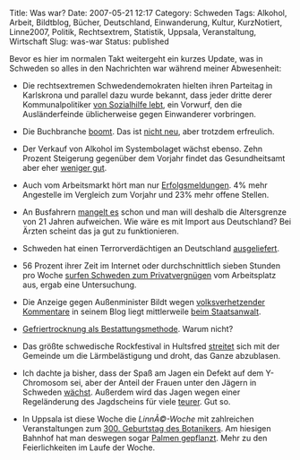 Title: Was war?
Date: 2007-05-21 12:17
Category: Schweden
Tags: Alkohol, Arbeit, Bildtblog, Bücher, Deutschland, Einwanderung, Kultur, KurzNotiert, Linne2007, Politik, Rechtsextrem, Statistik, Uppsala, Veranstaltung, Wirtschaft
Slug: was-war
Status: published

Bevor es hier im normalen Takt weitergeht ein kurzes Update, was in
Schweden so alles in den Nachrichten war während meiner Abwesenheit:

-   Die rechtsextremen Schwedendemokraten hielten ihren Parteitag in
    Karlskrona und parallel dazu wurde bekannt, dass jeder dritte derer
    Kommunalpolitiker [von Sozialhilfe
    lebt](http://www.sr.se/cgi-bin/International/nyhetssidor/artikel.asp?ProgramID=2108&Nyheter=&format=1&artikel=1373729),
    ein Vorwurf, den die Ausländerfeinde üblicherweise gegen Einwanderer
    vorbringen.
-   Die Buchbranche
    [boomt](http://www.sr.se/cgi-bin/International/nyhetssidor/artikel.asp?ProgramID=2108&Nyheter=&format=1&artikel=1374844).
    Das ist [nicht neu](http://www.fiket.de/2006/09/21/mehr-buecher/),
    aber trotzdem erfreulich.
-   Der Verkauf von Alkohol im Systembolaget wächst ebenso. Zehn Prozent
    Steigerung gegenüber dem Vorjahr findet das Gesundheitsamt aber eher
    [weniger
    gut](http://www.sr.se/cgi-bin/ekot/artikel.asp?Artikel=1375804).
-   Auch vom Arbeitsmarkt hört man nur
    [Erfolgsmeldungen](http://www.sr.se/cgi-bin/ekot/artikel.asp?Artikel=1368674).
    4% mehr Angestelle im Vergleich zum Vorjahr und 23% mehr offene
    Stellen.
-   An Busfahrern [mangelt
    es](http://www.sr.se/cgi-bin/ostergotland/nyheter/artikel.asp?Artikel=1376249)
    schon und man will deshalb die Altersgrenze von 21 Jahren
    aufweichen. Wie wäre es mit Import aus Deutschland? Bei Ärzten
    scheint das ja gut zu funktionieren.
-   Schweden hat einen Terrorverdächtigen an Deutschland
    [ausgeliefert](http://www.sr.se/cgi-bin/International/nyhetssidor/artikel.asp?ProgramID=2108&Nyheter=&format=1&artikel=1374742).
-   56 Prozent ihrer Zeit im Internet oder durchschnittlich sieben
    Stunden pro Woche [surfen Schweden zum
    Privatvergnügen](http://www.sr.se/cgi-bin/International/nyhetssidor/artikel.asp?ProgramID=2108&Nyheter=&format=1&artikel=1371753)
    vom Arbeitsplatz aus, ergab eine Untersuchung.
-   Die Anzeige gegen Außenminister Bildt wegen [volksverhetzender
    Kommentare](http://www.fiket.de/2007/04/22/volksverhetzung-auf-carl-bildts-blog/)
    in seinem Blog liegt mittlerweile [beim
    Staatsanwalt](http://www.sr.se/cgi-bin/International/nyhetssidor/artikel.asp?ProgramID=2108&Nyheter=&format=1&artikel=1371192).
-   [Gefriertrocknung als
    Bestattungsmethode](http://www.sr.se/cgi-bin/International/nyhetssidor/artikel.asp?ProgramID=2108&Nyheter=&format=1&artikel=1370594).
    Warum nicht?
-   Das größte schwedische Rockfestival in Hultsfred
    [streitet](http://www.sr.se/cgi-bin/ekot/artikel.asp?Artikel=1374539)
    sich mit der Gemeinde um die Lärmbelästigung und droht, das Ganze
    abzublasen.
-   Ich dachte ja bisher, dass der Spaß am Jagen ein Defekt auf dem
    Y-Chromosom sei, aber der Anteil der Frauen unter den Jägern in
    Schweden
    [wächst](http://www.sr.se/cgi-bin/jonkoping/nyheter/artikel.asp?Artikel=1372835).
    Außerdem wird das Jagen wegen einer Regeländerung des Jagdscheins
    für viele
    [teurer](http://www.sr.se/cgi-bin/norrbotten/nyheter/artikel.asp?Artikel=1371315).
    Gut so.

-   In Uppsala ist diese Woche die *LinnÃ©-Woche* mit zahlreichen
    Veranstaltungen zum [300. Geburtstag des
    Botanikers](http://www.br-online.de/wissen-bildung/artikel/0705/21-carl-von-linne/index.xml).
    Am hiesigen Bahnhof hat man deswegen sogar [Palmen
    gepflanzt](http://www.sr.se/cgi-bin/uppland/nyheter/artikel.asp?artikel=1368903).
    Mehr zu den Feierlichkeiten im Laufe der Woche.

